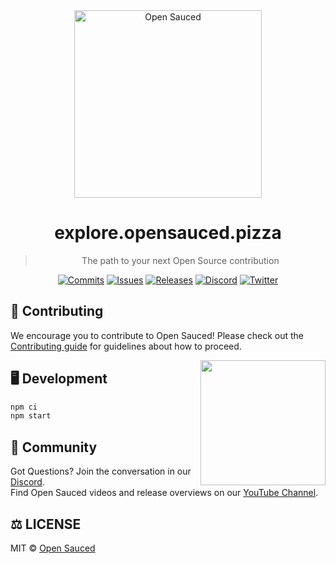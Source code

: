 <div style="text-align: center" align="center">
  <img alt="Open Sauced" src="https://i.ibb.co/7jPXt0Z/logo1-92f1a87f.png" width="300px" />

# explore.opensauced.pizza
> The path to your next Open Source contribution

[![Commits](https://img.shields.io/github/commit-activity/w/open-sauced/explore.opensauced.pizza?style=flat)](https://github.com/open-sauced/explore.opensauced.pizza/pulse)
[![Issues](https://img.shields.io/github/issues/open-sauced/explore.opensauced.pizza.svg?style=flat)](https://github.com/open-sauced/explore.opensauced.pizza/issues)
[![Releases](https://img.shields.io/github/v/release/open-sauced/explore.opensauced.pizza.svg?style=flat)](https://github.com/open-sauced/explore.opensauced.pizza/releases)
[![Discord](https://img.shields.io/discord/714698561081704529.svg?label=&logo=discord&logoColor=ffffff&color=7389D8&labelColor=6A7EC2)](https://discord.gg/U2peSNf23P)
[![Twitter](https://img.shields.io/twitter/follow/saucedopen?label=Follow&style=social)](https://twitter.com/saucedopen)
 
</div>

## 🤝 Contributing

We encourage you to contribute to Open Sauced! Please check out the [Contributing guide](CONTRIBUTING.md) for guidelines about how to proceed.

<img align="right" src="https://i.ibb.co/CJfW18H/ship.gif" width="200"/>

## 🖥️ Development

```sh
npm ci
npm start
```

## 🍕 Community

Got Questions? Join the conversation in our [Discord](https://discord.gg/U2peSNf23P).  
Find Open Sauced videos and release overviews on our [YouTube Channel](https://www.youtube.com/channel/UCklWxKrTti61ZCROE1e5-MQ).

## ⚖️ LICENSE

MIT © [Open Sauced](LICENSE)
